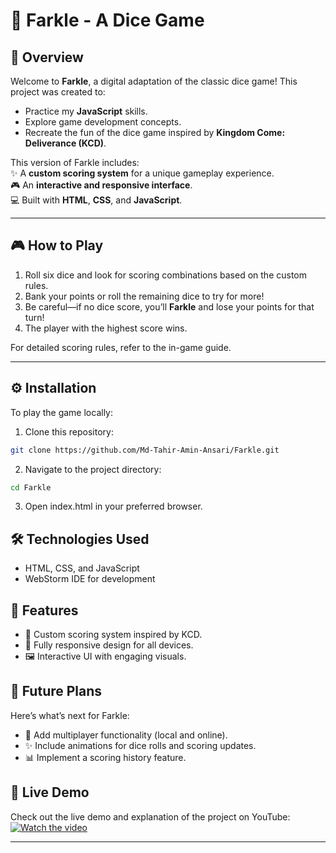 # 🎲 Farkle - A Dice Game

## 📖 Overview
Welcome to **Farkle**, a digital adaptation of the classic dice game! This project was created to:
- Practice my **JavaScript** skills.
- Explore game development concepts.
- Recreate the fun of the dice game inspired by **Kingdom Come: Deliverance (KCD)**.

This version of Farkle includes:  
✨ A **custom scoring system** for a unique gameplay experience.  
🎮 An **interactive and responsive interface**.  
💻 Built with **HTML**, **CSS**, and **JavaScript**.

---

## 🎮 How to Play
1. Roll six dice and look for scoring combinations based on the custom rules.
2. Bank your points or roll the remaining dice to try for more!
3. Be careful—if no dice score, you’ll **Farkle** and lose your points for that turn!
4. The player with the highest score wins.

For detailed scoring rules, refer to the in-game guide.

---

## ⚙️ Installation
To play the game locally:
1. Clone this repository:
```bash 
git clone https://github.com/Md-Tahir-Amin-Ansari/Farkle.git
```
2. Navigate to the project directory:
```bash
cd Farkle
```
3. Open index.html in your preferred browser.

## 🛠️ Technologies Used
- HTML, CSS, and JavaScript
- WebStorm IDE for development

## 🌟 Features
- 🎲 Custom scoring system inspired by KCD.
- 📱 Fully responsive design for all devices.
- 🖼️ Interactive UI with engaging visuals.


## 🚀 Future Plans
Here’s what’s next for Farkle:
- 🤝 Add multiplayer functionality (local and online).
- ✨ Include animations for dice rolls and scoring updates.
- 📊 Implement a scoring history feature.

## 🎥 Live Demo
Check out the live demo and explanation of the project on YouTube:  
[![Watch the video](https://img.youtube.com/vi/nvWUTFZrV5I/0.jpg)](https://youtu.be/nvWUTFZrV5I?si=5xZmkRaDa6YsJT9x)

---